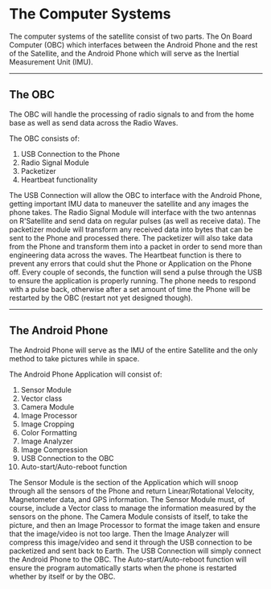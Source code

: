 # The Computer Systems

The computer systems of the satellite consist of two parts.
The On Board Computer (OBC) which interfaces between the Android Phone and the rest of the Satellite, and the Android Phone which will serve as the Inertial Measurement Unit (IMU).

---

## The OBC
The OBC will handle the processing of radio signals to and from the home base as well as send data across the Radio Waves.

The OBC consists of:
1. USB Connection to the Phone
2. Radio Signal Module
4. Packetizer
3. Heartbeat functionality

The USB Connection will allow the OBC to interface with the Android Phone, getting important IMU data to maneuver the satellite and any images the phone takes.
The Radio Signal Module will interface with the two antennas on R'Satellite and send data on regular pulses (as well as receive data).
The packetizer module will transform any received data into bytes that can be sent to the Phone and processed there.
The packetizer will also take data from the Phone and transform them into a packet in order to send more than engineering data across the waves.
The Heartbeat function is there to prevent any errors that could shut the Phone or Application on the Phone off.
Every couple of seconds, the function will send a pulse through the USB to ensure the application is properly running.
The phone needs to respond with a pulse back, otherwise after a set amount of time the Phone will be restarted by the OBC (restart not yet designed though).

---

## The Android Phone
The Android Phone will serve as the IMU of the entire Satellite and the only method to take pictures while in space.

The Android Phone Application will consist of:
1. Sensor Module
2. Vector class
3. Camera Module
4. Image Processor
5. Image Cropping
6. Color Formatting
7. Image Analyzer
8. Image Compression
9. USB Connection to the OBC
10. Auto-start/Auto-reboot function

The Sensor Module is the section of the Application which will snoop through all the sensors of the Phone and return Linear/Rotational Velocity, Magnetometer data, and GPS information.
The Sensor Module must, of course, include a Vector class to manage the information measured by the sensors on the phone.
The Camera Module consists of itself, to take the picture, and then an Image Processor to format the image taken and ensure that the image/video is not too large.
Then the Image Analyzer will compress this image/video and send it through the USB connection to be packetized and sent back to Earth.
The USB Connection will simply connect the Android Phone to the OBC.
The Auto-start/Auto-reboot function will ensure the program automatically starts when the phone is restarted whether by itself or by the OBC.